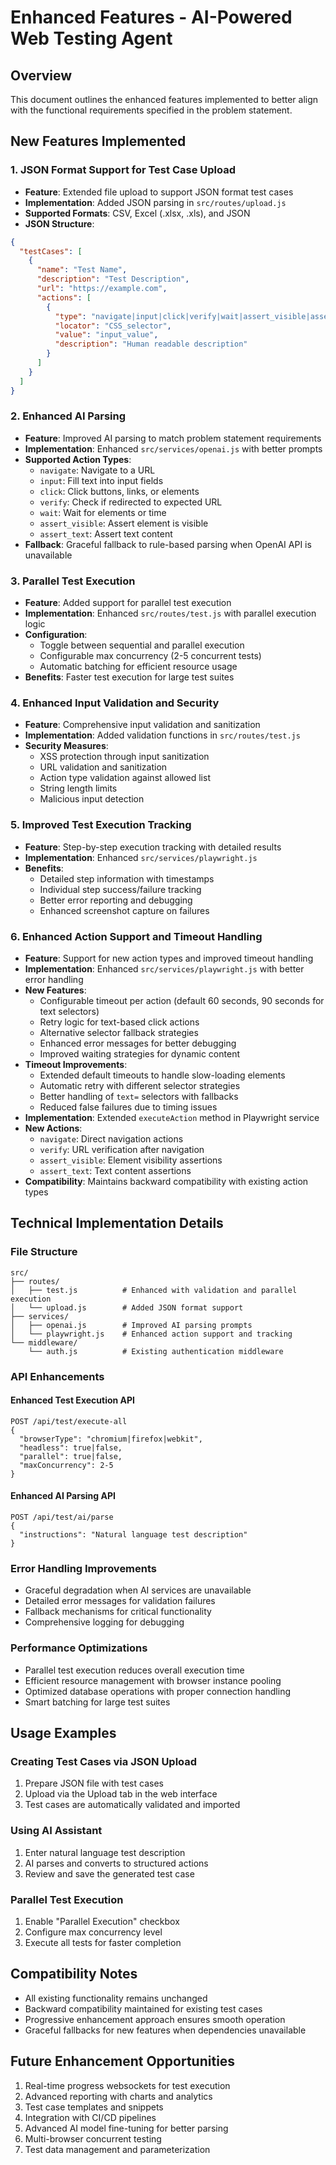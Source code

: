 # Enhanced Features - AI-Powered Web Testing Agent

## Overview
This document outlines the enhanced features implemented to better align with the functional requirements specified in the problem statement.

## New Features Implemented

### 1. JSON Format Support for Test Case Upload
- **Feature**: Extended file upload to support JSON format test cases
- **Implementation**: Added JSON parsing in `src/routes/upload.js`
- **Supported Formats**: CSV, Excel (.xlsx, .xls), and JSON
- **JSON Structure**: 
```json
{
  "testCases": [
    {
      "name": "Test Name",
      "description": "Test Description",
      "url": "https://example.com",
      "actions": [
        {
          "type": "navigate|input|click|verify|wait|assert_visible|assert_text",
          "locator": "CSS_selector",
          "value": "input_value",
          "description": "Human readable description"
        }
      ]
    }
  ]
}
```

### 2. Enhanced AI Parsing
- **Feature**: Improved AI parsing to match problem statement requirements
- **Implementation**: Enhanced `src/services/openai.js` with better prompts
- **Supported Action Types**:
  - `navigate`: Navigate to a URL
  - `input`: Fill text into input fields
  - `click`: Click buttons, links, or elements
  - `verify`: Check if redirected to expected URL
  - `wait`: Wait for elements or time
  - `assert_visible`: Assert element is visible
  - `assert_text`: Assert text content
- **Fallback**: Graceful fallback to rule-based parsing when OpenAI API is unavailable

### 3. Parallel Test Execution
- **Feature**: Added support for parallel test execution
- **Implementation**: Enhanced `src/routes/test.js` with parallel execution logic
- **Configuration**: 
  - Toggle between sequential and parallel execution
  - Configurable max concurrency (2-5 concurrent tests)
  - Automatic batching for efficient resource usage
- **Benefits**: Faster test execution for large test suites

### 4. Enhanced Input Validation and Security
- **Feature**: Comprehensive input validation and sanitization
- **Implementation**: Added validation functions in `src/routes/test.js`
- **Security Measures**:
  - XSS protection through input sanitization
  - URL validation and sanitization
  - Action type validation against allowed list
  - String length limits
  - Malicious input detection

### 5. Improved Test Execution Tracking
- **Feature**: Step-by-step execution tracking with detailed results
- **Implementation**: Enhanced `src/services/playwright.js` 
- **Benefits**:
  - Detailed step information with timestamps
  - Individual step success/failure tracking
  - Better error reporting and debugging
  - Enhanced screenshot capture on failures

### 6. Enhanced Action Support and Timeout Handling
- **Feature**: Support for new action types and improved timeout handling
- **Implementation**: Enhanced `src/services/playwright.js` with better error handling
- **New Features**:
  - Configurable timeout per action (default 60 seconds, 90 seconds for text selectors)
  - Retry logic for text-based click actions
  - Alternative selector fallback strategies  
  - Enhanced error messages for better debugging
  - Improved waiting strategies for dynamic content
- **Timeout Improvements**:
  - Extended default timeouts to handle slow-loading elements
  - Automatic retry with different selector strategies
  - Better handling of `text=` selectors with fallbacks
  - Reduced false failures due to timing issues
- **Implementation**: Extended `executeAction` method in Playwright service
- **New Actions**:
  - `navigate`: Direct navigation actions
  - `verify`: URL verification after navigation
  - `assert_visible`: Element visibility assertions
  - `assert_text`: Text content assertions
- **Compatibility**: Maintains backward compatibility with existing action types

## Technical Implementation Details

### File Structure
```
src/
├── routes/
│   ├── test.js          # Enhanced with validation and parallel execution
│   └── upload.js        # Added JSON format support
├── services/
│   ├── openai.js        # Improved AI parsing prompts
│   └── playwright.js    # Enhanced action support and tracking
└── middleware/
    └── auth.js          # Existing authentication middleware
```

### API Enhancements

#### Enhanced Test Execution API
```
POST /api/test/execute-all
{
  "browserType": "chromium|firefox|webkit",
  "headless": true|false,
  "parallel": true|false,
  "maxConcurrency": 2-5
}
```

#### Enhanced AI Parsing API
```
POST /api/test/ai/parse
{
  "instructions": "Natural language test description"
}
```

### Error Handling Improvements
- Graceful degradation when AI services are unavailable
- Detailed error messages for validation failures
- Fallback mechanisms for critical functionality
- Comprehensive logging for debugging

### Performance Optimizations
- Parallel test execution reduces overall execution time
- Efficient resource management with browser instance pooling
- Optimized database operations with proper connection handling
- Smart batching for large test suites

## Usage Examples

### Creating Test Cases via JSON Upload
1. Prepare JSON file with test cases
2. Upload via the Upload tab in the web interface
3. Test cases are automatically validated and imported

### Using AI Assistant
1. Enter natural language test description
2. AI parses and converts to structured actions
3. Review and save the generated test case

### Parallel Test Execution
1. Enable "Parallel Execution" checkbox
2. Configure max concurrency level
3. Execute all tests for faster completion

## Compatibility Notes
- All existing functionality remains unchanged
- Backward compatibility maintained for existing test cases
- Progressive enhancement approach ensures smooth operation
- Graceful fallbacks for new features when dependencies unavailable

## Future Enhancement Opportunities
1. Real-time progress websockets for test execution
2. Advanced reporting with charts and analytics
3. Test case templates and snippets
4. Integration with CI/CD pipelines
5. Advanced AI model fine-tuning for better parsing
6. Multi-browser concurrent testing
7. Test data management and parameterization